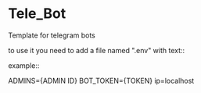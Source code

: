 # Tele_Bot

Template for telegram bots


to use it you need to add a file named ".env" with text::

example::

ADMINS={ADMIN ID}
BOT_TOKEN={TOKEN}
ip=localhost
